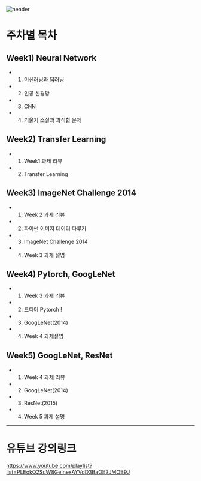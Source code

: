 ![header](https://capsule-render.vercel.app/api?type=waving&color=gradient&height=120&animation=fadeIn&section=footer&text=Computer_Vision&fontAlign=60)

# 주차별 목차
## Week1) **Neural Network**
- 1. <a>머신러닝과 딥러닝</a>
- 2. <a>인공 신경망</a>
- 3. <a>CNN</a>
- 4. <a>기울기 소실과 과적합 문제</a>


## Week2) Transfer Learning
- 1. Week1 과제 리뷰
- 2. Transfer Learning


## Week3) ImageNet Challenge 2014
- 1. Week 2 과제 리뷰
- 2. 파이썬 이미지 데이터 다루기
- 3. ImageNet Challenge 2014
- 4. Week 3 과제 설명


## Week4) Pytorch, GoogLeNet
- 1. Week 3 과제 리뷰
- 2. 드디어 Pytorch !
- 3. GoogLeNet(2014)
- 4. Week 4 과제설명


## Week5) GoogLeNet, ResNet
- 1. Week 4 과제 리뷰
- 2. GoogLeNet(2014)
- 3. ResNet(2015)
- 4. Week 5 과제 설명
--------

# 유튜브 강의링크 
<https://www.youtube.com/playlist?list=PLEokQ2SuW8GeInexAYVdD3BaOE2JMOB9J>



